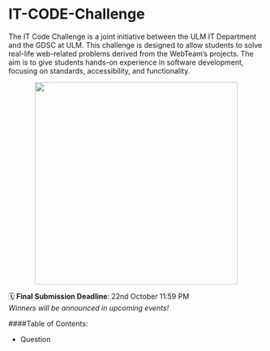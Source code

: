 # IT-CODE-Challenge

The IT Code Challenge is a joint initiative between the ULM IT Department and the GDSC at ULM. This challenge is designed to allow students to solve real-life web-related problems derived from the WebTeam’s projects. The aim is to give students hands-on experience in software development, focusing on standards, accessibility, and functionality.

<p align="center">
  <img  src="https://github.com/user-attachments/assets/672539bc-f1a7-4747-a70c-911b5ecb42ca" height="400px" width="auto"/>
</p>

🗓️ **Final Submission Deadline**: 22nd October 11:59 PM  
_Winners will be announced in upcoming events!_

####Table of Contents:
- Question




